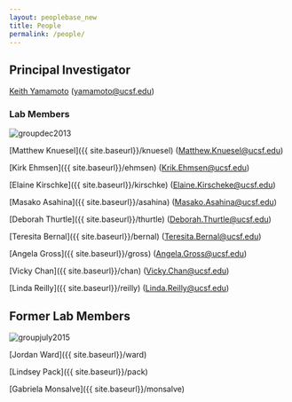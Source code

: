 ```yaml
---
layout: peoplebase_new
title: People
permalink: /people/
---
```


## Principal Investigator

[Keith Yamamoto]({{_site.baseurl}}/yamamoto) (<yamamoto@ucsf.edu>)

### Lab Members

![groupdec2013](../img/groupdec2013.jpg)

[Matthew Knuesel]({{ site.baseurl}}/knuesel) (<Matthew.Knuesel@ucsf.edu>)

[Kirk Ehmsen]({{ site.baseurl}}/ehmsen) (<Krik.Ehmsen@ucsf.edu>)

[Elaine Kirschke]({{ site.baseurl}}/kirschke) (<Elaine.Kirscheke@ucsf.edu>)

[Masako Asahina]({{ site.baseurl}}/asahina)  (<Masako.Asahina@ucsf.edu>)

[Deborah Thurtle]({{ site.baseurl}}/thurtle) (<Deborah.Thurtle@ucsf.edu>)

[Teresita Bernal]({{ site.baseurl}}/bernal) (<Teresita.Bernal@ucsf.edu>)

[Angela Gross]({{ site.baseurl}}/gross) (<Angela.Gross@ucsf.edu>)

[Vicky Chan]({{ site.baseurl}}/chan) (<Vicky.Chan@ucsf.edu>)

[Linda Reilly]({{ site.baseurl}}/reilly) (<Linda.Reilly@ucsf.edu>)

## Former Lab Members

![groupjuly2015](../img/groupjuly2015.jpg)

[Jordan Ward]({{ site.baseurl}}/ward)

[Lindsey Pack]({{ site.baseurl}}/pack)

[Gabriela Monsalve]({{ site.baseurl}}/monsalve)
